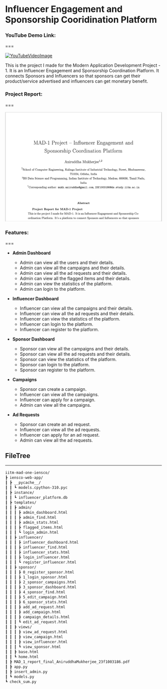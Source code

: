 # Influencer Engagement and Sponsorship Cooridination Platform

### YouTube Demo Link:
===

[![YouTubeVideoImage](http://img.youtube.com/vi/LwQO7TaMMa0/0.jpg)](http://www.youtube.com/watch?v=LwQO7TaMMa0)


This is the project I made for the Modern Application Development Project - 1. 
It is an Influencer Engagement and Sponsorship Coordination Platform. 
It connects Sponsors and Influencers so that sponsors can get their product/service advertised and influencers can get monetary benefit.

### Project Report:
===

<a href="iitm-mad-one-iensco/iensco-web-app/MAD_1_report_final_AniruddhaMukherjee_23f1003186.pdf" class="image fit"><img src="iitm-mad-one-iensco/github-readme/Paper-Teaser.png" alt="" width="800px"></a>


### Features:
===
- **Admin Dashboard**
    - Admin can view all the users and their details.
    - Admin can view all the campaigns and their details.
    - Admin can view all the ad requests and their details.
    - Admin can view all the flagged items and their details.
    - Admin can view the statistics of the platform.
    - Admin can login to the platform.
 
- **Influencer Dashboard**
    - Influencer can view all the campaigns and their details.
    - Influencer can view all the ad requests and their details.
    - Influencer can view the statistics of the platform.
    - Influencer can login to the platform.
    - Influencer can register to the platform.
 
      
- **Sponsor Dashboard**
    - Sponsor can view all the campaigns and their details.
    - Sponsor can view all the ad requests and their details.
    - Sponsor can view the statistics of the platform.
    - Sponsor can login to the platform.
    - Sponsor can register to the platform.

    
- **Campaigns**
    - Sponsor can create a campaign.
    - Influencer can view all the campaigns.
    - Influencer can apply for a campaign.
    - Admin can view all the campaigns.
 
      
- **Ad Requests**
    - Sponsor can create an ad request.
    - Influencer can view all the ad requests.
    - Influencer can apply for an ad request.
    - Admin can view all the ad requests.
  


## FileTree
---

```
iitm-mad-one-iensco/
┣ iensco-web-app/
┃ ┣ __pycache__/
┃ ┃ ┗ models.cpython-310.pyc
┃ ┣ instance/
┃ ┃ ┗ influencer_platform.db
┃ ┣ templates/
┃ ┃ ┣ admin/
┃ ┃ ┃ ┣ admin_dashboard.html
┃ ┃ ┃ ┣ admin_find.html
┃ ┃ ┃ ┣ admin_stats.html
┃ ┃ ┃ ┣ flagged_items.html
┃ ┃ ┃ ┗ login_admin.html
┃ ┃ ┣ influencer/
┃ ┃ ┃ ┣ influencer_dashboard.html
┃ ┃ ┃ ┣ influencer_find.html
┃ ┃ ┃ ┣ influencer_stats.html
┃ ┃ ┃ ┣ login_influencer.html
┃ ┃ ┃ ┗ register_influencer.html
┃ ┃ ┣ sponsor/
┃ ┃ ┃ ┣ 0_register_sponsor.html
┃ ┃ ┃ ┣ 1_login_sponsor.html
┃ ┃ ┃ ┣ 2_sponsor_campaigns.html
┃ ┃ ┃ ┣ 3_sponsor_dashboard.html
┃ ┃ ┃ ┣ 4_sponsor_find.html
┃ ┃ ┃ ┣ 5_edit_campaign.html
┃ ┃ ┃ ┣ 6_sponsor_stats.html
┃ ┃ ┃ ┣ add_ad_request.html
┃ ┃ ┃ ┣ add_campaign.html
┃ ┃ ┃ ┣ campaign_details.html
┃ ┃ ┃ ┗ edit_ad_request.html
┃ ┃ ┣ views/
┃ ┃ ┃ ┣ view_ad_request.html
┃ ┃ ┃ ┣ view_campaign.html
┃ ┃ ┃ ┣ view_influencer.html
┃ ┃ ┃ ┗ view_sponsor.html
┃ ┃ ┣ base.html
┃ ┃ ┗ home.html
┃ ┣ MAD_1_report_final_AniruddhaMukherjee_23f1003186.pdf
┃ ┣ app.py
┃ ┣ insert_admin.py
┃ ┗ models.py
┗ check_sum.py
```

